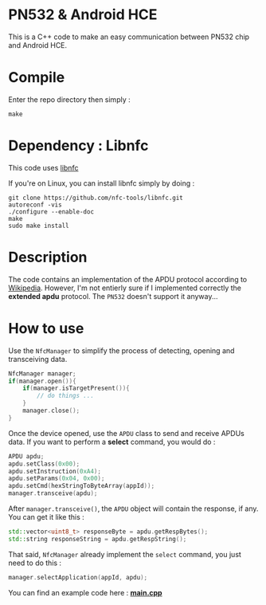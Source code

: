 # PN532 & Android HCE

This is a C++ code to make an easy communication between PN532 chip and Android HCE.

# Compile

Enter the repo directory then simply :

```
make
```

# Dependency : Libnfc

This code uses [libnfc](https://github.com/nfc-tools/libnfc)

If you're on Linux, you can install libnfc simply by doing :

```
git clone https://github.com/nfc-tools/libnfc.git
autoreconf -vis
./configure --enable-doc
make
sudo make install
```

# Description

The code contains an implementation of the APDU protocol according to [Wikipedia](https://fr.wikipedia.org/wiki/Application_Protocol_Data_Unit).
However, I'm not entierly sure if I implemented correctly the **extended apdu** protocol. The `PN532` doesn't support it anyway...

# How to use

Use the `NfcManager` to simplify the process of detecting, opening and transceiving data.

```c++
NfcManager manager;
if(manager.open()){
    if(manager.isTargetPresent()){
        // do things ...
    }
    manager.close();
}
```

Once the device opened, use the `APDU` class to send and receive APDUs data.
If you want to perform a **select** command, you would do :

```c++
APDU apdu;
apdu.setClass(0x00);
apdu.setInstruction(0xA4);
apdu.setParams(0x04, 0x00);
apdu.setCmd(hexStringToByteArray(appId));
manager.transceive(apdu);
```

After `manager.transceive()`, the `APDU` object will contain the response, if any. You can get it like this :

```c++
std::vector<uint8_t> responseByte = apdu.getRespBytes();
std::string responseString = apdu.getRespString();
```

That said, `NfcManager` already implement the `select` command, you just need to do this :

```c++
manager.selectApplication(appId, apdu);
```

You can find an example code here : **[main.cpp]()**

